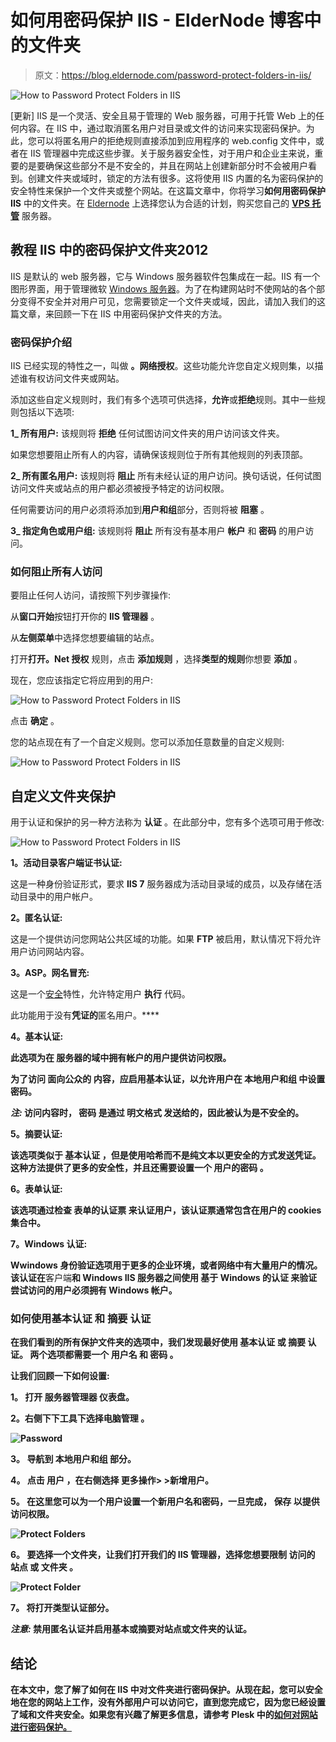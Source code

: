 # 如何用密码保护 IIS - ElderNode 博客中的文件夹

> 原文：<https://blog.eldernode.com/password-protect-folders-in-iis/>

![How to Password Protect Folders in IIS](img/88cfea265e7c4fca4f539805e7a08259.png)

[更新] IIS 是一个灵活、安全且易于管理的 Web 服务器，可用于托管 Web 上的任何内容。在 IIS 中，通过取消匿名用户对目录或文件的访问来实现密码保护。为此，您可以将匿名用户的拒绝规则直接添加到应用程序的 web.config 文件中，或者在 IIS 管理器中完成这些步骤。关于服务器安全性，对于用户和企业主来说，重要的是要确保这些部分不是不安全的，并且在网站上创建新部分时不会被用户看到。创建文件夹或域时，锁定的方法有很多。这将使用 IIS 内置的名为密码保护的安全特性来保护一个文件夹或整个网站。在这篇文章中，你将学习**如何用密码保护 IIS** 中的文件夹。在 [Eldernode](https://eldernode.com/) 上选择您认为合适的计划，购买您自己的 **[VPS 托管](https://eldernode.com/vps-hosting/)** 服务器。

## **教程 IIS 中的密码保护文件夹**2012

IIS 是默认的 web 服务器，它与 Windows 服务器软件包集成在一起。IIS 有一个图形界面，用于管理微软 [Windows 服务器](https://blog.eldernode.com/tag/windows/)。为了在构建网站时不使网站的各个部分变得不安全并对用户可见，您需要锁定一个文件夹或域，因此，请加入我们的这篇文章，来回顾一下在 IIS 中用密码保护文件夹的方法。

### **密码保护介绍**

IIS 已经实现的特性之一，叫做 **。网络授权**。这些功能允许您自定义规则集，以描述谁有权访问文件夹或网站。

添加这些自定义规则时，我们有多个选项可供选择，**允许**或**拒绝**规则。其中一些规则包括以下选项:

**1_ 所有用户:** 该规则将 **拒绝** 任何试图访问文件夹的用户访问该文件夹。

如果您想要阻止所有人的内容，请确保该规则位于所有其他规则的列表顶部。

**2_ 所有匿名用户:** 该规则将 **阻止** 所有未经认证的用户访问。换句话说，任何试图访问文件夹或站点的用户都必须被授予特定的访问权限。

任何需要访问的用户必须将添加到**用户和组**部分，否则将被 **阻塞** 。

**3_ 指定角色或用户组:** 该规则将 **阻止** 所有没有基本用户 **帐户** 和 **密码** 的用户访问。

### **如何阻止所有人访问**

要阻止任何人访问，请按照下列步骤操作:

从**窗口开始**按钮打开你的 **IIS 管理器** 。

从**左侧菜单**中选择您想要编辑的站点。

打开**打开。Net 授权** 规则，点击 **添加规则** ，选择**类型的规则**你想要 **添加** 。

现在，您应该指定它将应用到的用户:

![How to Password Protect Folders in IIS](img/eea4c8326036d5fae5bcbf6f6238b5a9.png)

点击 **确定** 。

您的站点现在有了一个自定义规则。您可以添加任意数量的自定义规则:

![How to Password Protect Folders in IIS](img/ef4e3ad9951790571bc2133b830558cb.png)

## **自定义文件夹保护**

用于认证和保护的另一种方法称为 **认证** 。在此部分中，您有多个选项可用于修改:

![How to Password Protect Folders in IIS](img/a62753e379bb0bab188c36f80ff8347c.png)

**1。活动目录客户端证书认证:**

这是一种身份验证形式，要求 **IIS 7** 服务器成为活动目录域的成员，以及存储在活动目录中的用户帐户。

**2。匿名认证:**

这是一个提供访问您网站公共区域的功能。如果 **FTP** 被启用，默认情况下将允许用户访问网站内容。

**3。ASP。网名冒充:**

这是一个[安全](https://blog.eldernode.com/tag/security/)特性，允许特定用户 **执行** 代码。

此功能用于没有**凭证的**匿名用户。****

******4。基本认证:******

****此选项为在 **服务器的域中拥有帐户的用户提供访问权限。******

****为了访问 **面向公众的** 内容，应启用基本认证，以允许用户在 **本地用户和组** 中设置密码。****

*******注:*** 访问内容时， **密码** 是**通过 **明文格式** 发送给**的，因此被认为是不安全的。****

****5。摘要认证:****

**该选项类似于 **基本认证** ，但是使用哈希而不是纯文本以更安全的方式发送凭证。这种方法提供了更多的安全性，并且还需要设置一个 **用户的密码** 。**

****6。表单认证:****

**该选项通过检查 **表单的认证票** 来认证用户，该认证票通常包含在用户的 cookies 集合中。**

****7。Windows 认证:****

**Wwindows 身份验证选项用于更多的企业环境，或者网络中有大量用户的情况。该认证在**客户端**和 **Windows IIS 服务器**之间使用 **基于 Windows 的认证** 来验证尝试访问的用户必须拥有 Windows 帐户。**

### ****如何使用基本认证** 和 **摘要** **认证****

**在我们看到的所有保护文件夹的选项中，我们发现最好使用 **基本认证** 或 **摘要** **认证**。 两个选项都需要一个 **用户名** 和 **密码** 。**

**让我们回顾一下如何设置:**

****1。** 打开 **服务器管理器** 仪表盘。**

****2。**右侧下下**工具**下选择**电脑管理** 。**

**![Password](img/44fe5118bfe42f2bc099480a3e794b50.png)**

****3。** **导航**到 **本地用户和组** 部分。**

****4。** 点击 **用户** ，在**右侧**选择 **更多操作> >新增用户。****

****5。** 在这里您可以为一个用户设置一个**新用户名**和**密码**，一旦完成， **保存** 以提供访问权限。**

**![Protect Folders](img/1a525d0690332befc1c5050d739a4890.png)**

****6。** 要选择一个文件夹，让我们打开我们的 IIS 管理器，选择您想要**限制** **访问**的 **站点** 或 **文件夹** 。**

**![Protect Folder](img/75114086a7f210e81d53851282b7bd2f.png)**

****7。** 将打开类型认证部分。**

*****注意:*** 禁用匿名认证并启用基本或摘要对站点或文件夹的认证。**

## **结论**

**在本文中，您了解了如何在 IIS 中对文件夹进行密码保护。从现在起，您可以安全地在您的网站上工作，没有外部用户可以访问它，直到您完成它，因为您已经设置了域和文件夹安全。如果您有兴趣了解更多信息，请参考 Plesk 中的[如何对网站进行密码保护。](https://blog.eldernode.com/password-protect-sites-in-plesk/)**